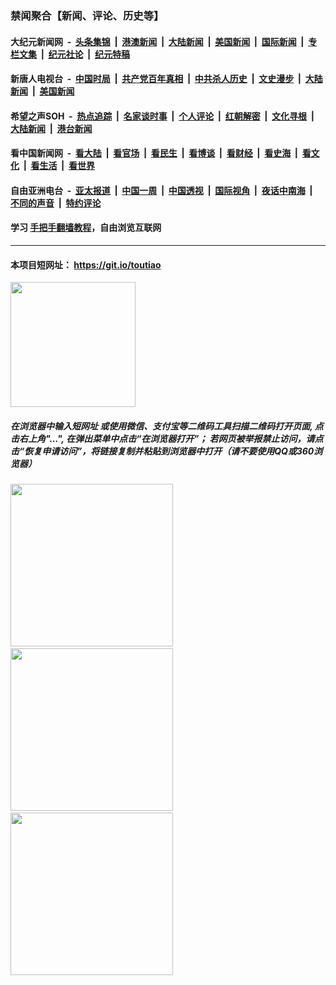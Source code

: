 ### 禁闻聚合【新闻、评论、历史等】

#### 大纪元新闻网 &nbsp;-&nbsp; [头条集锦](indexes/E头条集锦.md?t=02110555) &nbsp;|&nbsp; [港澳新闻](indexes/E港澳新闻.md?t=02110555)  &nbsp;|&nbsp; [大陆新闻](indexes/E大陆新闻.md?t=02110555) &nbsp;|&nbsp; [美国新闻](indexes/E美国新闻.md?t=02110555) &nbsp;|&nbsp; [国际新闻](indexes/E国际新闻.md?t=02110555) &nbsp;|&nbsp; [专栏文集](indexes/E专栏文集.md?t=02110555) &nbsp;|&nbsp; [纪元社论](indexes/E纪元社论.md?t=02110555) &nbsp;|&nbsp; [纪元特稿](indexes/E纪元特稿.md?t=02110555) 

#### 新唐人电视台 &nbsp;-&nbsp; [中国时局](indexes/N中国时局.md?t=02110555) &nbsp;|&nbsp; [共产党百年真相](indexes/N共产党百年真相.md?t=02110555) &nbsp;|&nbsp; [中共杀人历史](indexes/N中共杀人历史.md?t=02110555) &nbsp;|&nbsp; [文史漫步](indexes/N文史漫步.md?t=02110555) &nbsp;|&nbsp; [大陆新闻](indexes/N大陆新闻.md?t=02110555) &nbsp;|&nbsp; [美国新闻](indexes/N美国新闻.md?t=02110555)

#### 希望之声SOH &nbsp;-&nbsp; [热点追踪](indexes/H热点追踪.md?t=02110555) &nbsp;|&nbsp; [名家谈时事](indexes/H名家谈时事.md?t=02110555) &nbsp;|&nbsp; [个人评论](indexes/H个人评论.md?t=02110555)  &nbsp;|&nbsp; [红朝解密](indexes/H红朝解密.md?t=02110555) &nbsp;|&nbsp; [文化寻根](indexes/H文化寻根.md?t=02110555) &nbsp;|&nbsp; [大陆新闻](indexes/H大陆新闻.md?t=02110555) &nbsp;|&nbsp; [港台新闻](indexes/H港台新闻.md?t=02110555)

#### 看中国新闻网 &nbsp;-&nbsp; [看大陆](indexes/S看大陆.md?t=02110555) &nbsp;|&nbsp; [看官场](indexes/S看官场.md?t=02110555) &nbsp;|&nbsp; [看民生](indexes/S看民生.md?t=02110555)  &nbsp;|&nbsp; [看博谈](indexes/S看博谈.md?t=02110555) &nbsp;|&nbsp; [看财经](indexes/S看财经.md?t=02110555) &nbsp;|&nbsp; [看史海](indexes/S看史海.md?t=02110555) &nbsp;|&nbsp; [看文化](indexes/S看文化.md?t=02110555) &nbsp;|&nbsp; [看生活](indexes/S看生活.md?t=02110555) &nbsp;|&nbsp; [看世界](indexes/S看世界.md?t=02110555)

#### 自由亚洲电台 &nbsp;-&nbsp; [亚太报道](indexes/R亚太报道.md?t=02110555) &nbsp;|&nbsp; [中国一周](indexes/R中国一周.md?t=02110555) &nbsp;|&nbsp; [中国透视](indexes/R中国透视.md?t=02110555)  &nbsp;|&nbsp; [国际视角](indexes/R国际视角.md?t=02110555) &nbsp;|&nbsp; [夜话中南海](indexes/R夜话中南海.md?t=02110555) &nbsp;|&nbsp; [不同的声音](indexes/R不同的声音.md?t=02110555) &nbsp;|&nbsp; [特约评论](indexes/R特约评论.md?t=02110555)

#### 学习 [手把手翻墙教程](https://github.com/gfw-breaker/guides/wiki)，自由浏览互联网

----

#### 本项目短网址： https://git.io/toutiao
<img src="https://raw.githubusercontent.com/gfw-breaker/banned-news/master/scripts/img/qr.png" width="200px"/>  

##### 在浏览器中输入短网址 或使用微信、支付宝等二维码工具扫描二维码打开页面, 点击右上角"...", 在弹出菜单中点击“在浏览器打开”； 若网页被举报禁止访问，请点击“恢复申请访问”，将链接复制并粘贴到浏览器中打开（请不要使用QQ或360浏览器）

<img src="https://raw.githubusercontent.com/gfw-breaker/banned-news/master/scripts/img/1.png" width="260px"/> &nbsp; <img src="https://raw.githubusercontent.com/gfw-breaker/banned-news/master/scripts/img/2.png" width="260px"/> &nbsp; <img src="https://raw.githubusercontent.com/gfw-breaker/banned-news/master/scripts/img/3.png" width="260px"/>
